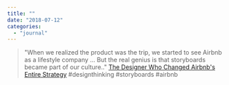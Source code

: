 ```yaml
---
title: ""
date: "2018-07-12"
categories: 
  - "journal"
---
```


> "When we realized the product was the trip, we started to see Airbnb as a lifestyle company ... But the real genius is that storyboards became part of our culture.." [The Designer Who Changed Airbnb's Entire Strategy](https://goo.gl/mHstHa) #designthinking #storyboards #airbnb
